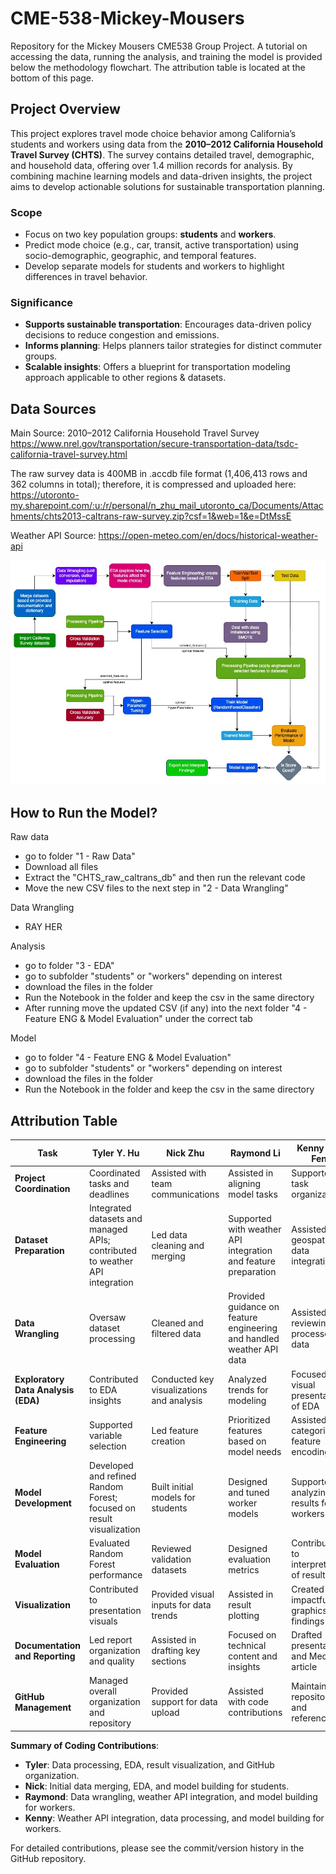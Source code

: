 # CME-538-Mickey-Mousers
Repository for the Mickey Mousers CME538 Group Project. A tutorial on accessing the data, running the analysis, and training the model is provided below the methodology flowchart. The attribution table is located at the bottom of this page.

## Project Overview

This project explores travel mode choice behavior among California’s students and workers using data from the **2010–2012 California Household Travel Survey (CHTS)**. The survey contains detailed travel, demographic, and household data, offering over 1.4 million records for analysis. By combining machine learning models and data-driven insights, the project aims to develop actionable solutions for sustainable transportation planning.

### **Scope**
- Focus on two key population groups: **students** and **workers**.
- Predict mode choice (e.g., car, transit, active transportation) using socio-demographic, geographic, and temporal features.
- Develop separate models for students and workers to highlight differences in travel behavior.

### **Significance**
- **Supports sustainable transportation**: Encourages data-driven policy decisions to reduce congestion and emissions.
- **Informs planning**: Helps planners tailor strategies for distinct commuter groups.
- **Scalable insights**: Offers a blueprint for transportation modeling approach applicable to other regions & datasets.

## Data Sources
Main Source:
2010–2012 California Household Travel Survey
https://www.nrel.gov/transportation/secure-transportation-data/tsdc-california-travel-survey.html

The raw survey data is 400MB in .accdb file format (1,406,413 rows and 362 columns in total); therefore, it is compressed and uploaded here:
https://utoronto-my.sharepoint.com/:u:/r/personal/n_zhu_mail_utoronto_ca/Documents/Attachments/chts2013-caltrans-raw-survey.zip?csf=1&web=1&e=DtMssE

Weather API Source:
https://open-meteo.com/en/docs/historical-weather-api

![image info](model_flowchart.jpg)

## How to Run the Model?
Raw data
- go to folder "1 - Raw Data"
- Download all files
- Extract the "CHTS_raw_caltrans_db" and then run the relevant code
- Move the new CSV files to the next step in "2 - Data Wrangling"

Data Wrangling
- RAY HER

Analysis
- go to folder "3 - EDA"
- go to subfolder "students" or "workers" depending on interest
- download the files in the folder
- Run the Notebook in the folder and keep the csv in the same directory
- After running move the updated CSV (if any) into the next folder "4 - Feature ENG & Model Evaluation" under the correct tab
  
Model
- go to folder "4 - Feature ENG & Model Evaluation"
- go to subfolder "students" or "workers" depending on interest
- download the files in the folder
- Run the Notebook in the folder and keep the csv in the same directory



## Attribution Table

| **Task**                         | **Tyler Y. Hu**                    | **Nick Zhu**                              | **Raymond Li**                           | **Kenny Qiu Fen**                        |
|-----------------------------------|-------------------------------------|-------------------------------------------|------------------------------------------|------------------------------------------|
| **Project Coordination**          | Coordinated tasks and deadlines     | Assisted with team communications         | Assisted in aligning model tasks         | Supported task organization              |
| **Dataset Preparation**           | Integrated datasets and managed APIs; contributed to weather API integration | Led data cleaning and merging             | Supported with weather API integration and feature preparation       | Assisted with geospatial data integration|
| **Data Wrangling**                | Oversaw dataset processing          | Cleaned and filtered data                 | Provided guidance on feature engineering and handled weather API data | Assisted with reviewing processed data   |
| **Exploratory Data Analysis (EDA)**| Contributed to EDA insights         | Conducted key visualizations and analysis | Analyzed trends for modeling             | Focused on visual presentation of EDA    |
| **Feature Engineering**           | Supported variable selection        | Led feature creation                      | Prioritized features based on model needs| Assisted with categorical feature encoding|
| **Model Development**             | Developed and refined Random Forest; focused on result visualization | Built initial models for students         | Designed and tuned worker models         | Supported in analyzing results for workers |
| **Model Evaluation**              | Evaluated Random Forest performance | Reviewed validation datasets              | Designed evaluation metrics              | Contributed to interpretation of results |
| **Visualization**                 | Contributed to presentation visuals | Provided visual inputs for data trends    | Assisted in result plotting              | Created impactful graphics for findings  |
| **Documentation and Reporting**   | Led report organization and quality | Assisted in drafting key sections         | Focused on technical content and insights| Drafted presentation and Medium article  |
| **GitHub Management**             | Managed overall organization and repository | Provided support for data upload          | Assisted with code contributions         | Maintained repository and references     |

**Summary of Coding Contributions**:
- **Tyler**: Data processing, EDA, result visualization, and GitHub organization.
- **Nick**: Initial data merging, EDA, and model building for students.
- **Raymond**: Data wrangling, weather API integration, and model building for workers.
- **Kenny**: Weather API integration, data processing, and model building for workers.

For detailed contributions, please see the commit/version history in the GitHub repository.
